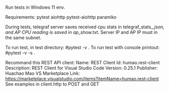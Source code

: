 Run tests in Windows 11 env.  

Requirements:
pytest
aiohttp
pytest-aiohttp
paramiko

During tests, telegraf server saves received cpu stats in telegraf_stats_*.json,
and AP CPU reading is saved in <apIp>_ap_*_show.txt. Server IP and AP IP must in the same subnet.

To run test, in test directory:
#pytest -v .
To run test with console printout:
#pytest -v -s .

Recommand this REST API client:
Name: REST Client
Id: humao.rest-client
Description: REST Client for Visual Studio Code
Version: 0.25.1
Publisher: Huachao Mao
VS Marketplace Link: https://marketplace.visualstudio.com/items?itemName=humao.rest-client
See examples in client.http to POST and GET
  